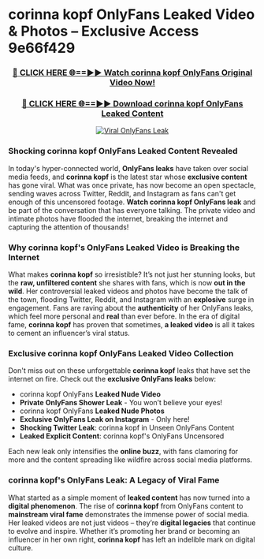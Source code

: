 # corinna kopf OnlyFans Leaked Video & Photos – Exclusive Access 9e66f429

<div align="center">

### [🔴 CLICK HERE 🌐==►► Watch corinna kopf OnlyFans Original Video Now!](https://aff.leakpic.com/?utm_medium=9dac6e3e92780789e695eb65dc45befdb20081c8&utm_campaign=Link_for_leakpic_com_9e66f429)

### [🔴 CLICK HERE 🌐==►► Download corinna kopf OnlyFans Leaked Content](https://aff.leakpic.com/?utm_medium=9dac6e3e92780789e695eb65dc45befdb20081c8&utm_campaign=Link_for_leakpic_com_9e66f429)

[![Viral OnlyFans Leak](https://i.ibb.co.com/xMMVF88/686577567.gif)](https://aff.leakpic.com/?utm_medium=9dac6e3e92780789e695eb65dc45befdb20081c8&utm_campaign=Link_for_leakpic_com_9e66f429)

</div>

### Shocking corinna kopf OnlyFans Leaked Content Revealed
In today's hyper-connected world, **OnlyFans leaks** have taken over social media feeds, and **corinna kopf** is the latest star whose **exclusive content** has gone viral. What was once private, has now become an open spectacle, sending waves across Twitter, Reddit, and Instagram as fans can't get enough of this uncensored footage. 
**Watch corinna kopf OnlyFans leak** and be part of the conversation that has everyone talking. The private video and intimate photos have flooded the internet, breaking the internet and capturing the attention of thousands!

### Why corinna kopf's OnlyFans Leaked Video is Breaking the Internet
What makes **corinna kopf** so irresistible? It’s not just her stunning looks, but the **raw, unfiltered content** she shares with fans, which is now **out in the wild**. Her controversial leaked videos and photos have become the talk of the town, flooding Twitter, Reddit, and Instagram with an **explosive** surge in engagement. 
Fans are raving about the **authenticity** of her OnlyFans leaks, which feel more personal and **real** than ever before. In the era of digital fame, **corinna kopf** has proven that sometimes, **a leaked video** is all it takes to cement an influencer’s viral status.

### Exclusive corinna kopf OnlyFans Leaked Video Collection
Don't miss out on these unforgettable **corinna kopf** leaks that have set the internet on fire. Check out the **exclusive OnlyFans leaks** below:

- corinna kopf OnlyFans **Leaked Nude Video**
- **Private OnlyFans Shower Leak** - You won’t believe your eyes!
- corinna kopf OnlyFans **Leaked Nude Photos**
- **Exclusive OnlyFans Leak on Instagram** - Only here!
- **Shocking Twitter Leak**: corinna kopf in Unseen OnlyFans Content
- **Leaked Explicit Content**: corinna kopf's OnlyFans Uncensored

Each new leak only intensifies the **online buzz**, with fans clamoring for more and the content spreading like wildfire across social media platforms.

### corinna kopf's OnlyFans Leak: A Legacy of Viral Fame
What started as a simple moment of **leaked content** has now turned into a **digital phenomenon**. The rise of **corinna kopf** from OnlyFans content to **mainstream viral fame** demonstrates the immense power of social media. 
Her leaked videos are not just videos – they’re **digital legacies** that continue to evolve and inspire. Whether it’s promoting her brand or becoming an influencer in her own right, **corinna kopf** has left an indelible mark on digital culture.
